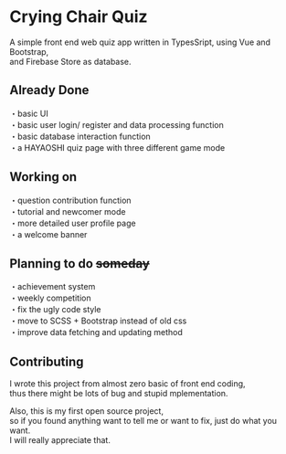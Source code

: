 # Crying Chair Quiz
A simple front end web quiz app written in TypesSript, using Vue and Bootstrap,  
and Firebase Store as database.

## Already Done
・basic UI  
・basic user login/ register and data processing function  
・basic database interaction function  
・a HAYAOSHI quiz page with three different game mode  

## Working on
・question contribution function  
・tutorial and newcomer mode  
・more detailed user profile page  
・a welcome banner

## Planning to do ~~someday~~
・achievement system  
・weekly competition  
・fix the ugly code style  
・move to SCSS + Bootstrap instead of old css  
・improve data fetching and updating method  

## Contributing
I wrote this project from almost zero basic of front end coding,  
thus there might be lots of bug and stupid mplementation.  

Also, this is my first open source project,  
so if you found anything want to tell me or want to fix, just do what you want.  
I will really appreciate that.
